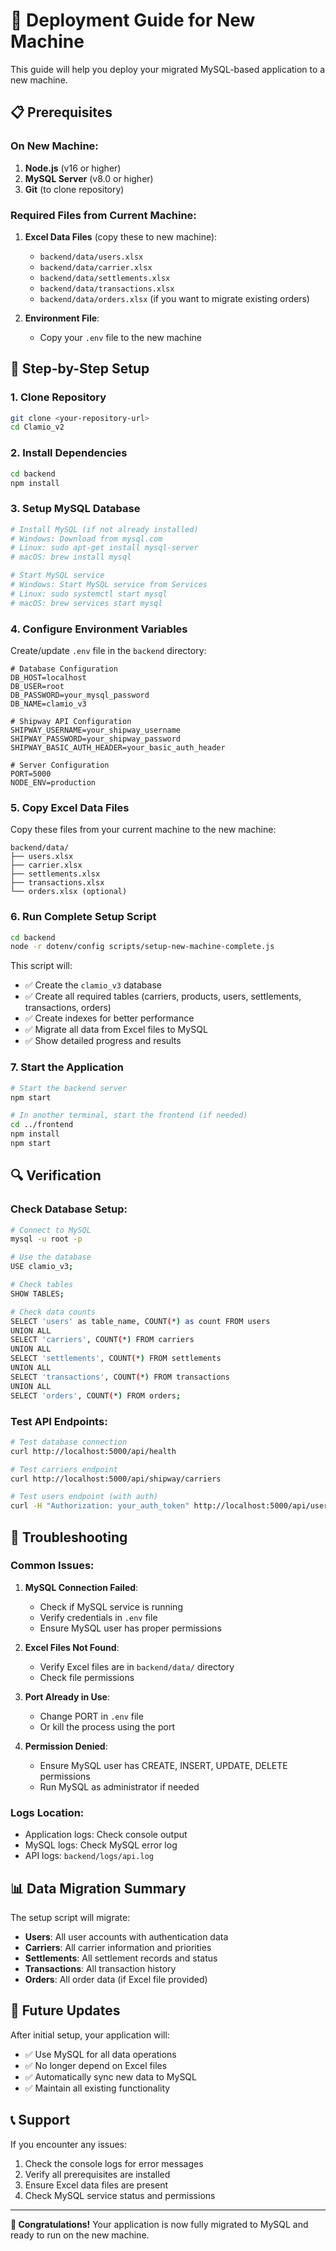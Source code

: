 # 🚀 Deployment Guide for New Machine

This guide will help you deploy your migrated MySQL-based application to a new machine.

## 📋 Prerequisites

### On New Machine:
1. **Node.js** (v16 or higher)
2. **MySQL Server** (v8.0 or higher)
3. **Git** (to clone repository)

### Required Files from Current Machine:
1. **Excel Data Files** (copy these to new machine):
   - `backend/data/users.xlsx`
   - `backend/data/carrier.xlsx`
   - `backend/data/settlements.xlsx`
   - `backend/data/transactions.xlsx`
   - `backend/data/orders.xlsx` (if you want to migrate existing orders)

2. **Environment File**:
   - Copy your `.env` file to the new machine

## 🔧 Step-by-Step Setup

### 1. Clone Repository
```bash
git clone <your-repository-url>
cd Clamio_v2
```

### 2. Install Dependencies
```bash
cd backend
npm install
```

### 3. Setup MySQL Database
```bash
# Install MySQL (if not already installed)
# Windows: Download from mysql.com
# Linux: sudo apt-get install mysql-server
# macOS: brew install mysql

# Start MySQL service
# Windows: Start MySQL service from Services
# Linux: sudo systemctl start mysql
# macOS: brew services start mysql
```

### 4. Configure Environment Variables
Create/update `.env` file in the `backend` directory:
```env
# Database Configuration
DB_HOST=localhost
DB_USER=root
DB_PASSWORD=your_mysql_password
DB_NAME=clamio_v3

# Shipway API Configuration
SHIPWAY_USERNAME=your_shipway_username
SHIPWAY_PASSWORD=your_shipway_password
SHIPWAY_BASIC_AUTH_HEADER=your_basic_auth_header

# Server Configuration
PORT=5000
NODE_ENV=production
```

### 5. Copy Excel Data Files
Copy these files from your current machine to the new machine:
```
backend/data/
├── users.xlsx
├── carrier.xlsx
├── settlements.xlsx
├── transactions.xlsx
└── orders.xlsx (optional)
```

### 6. Run Complete Setup Script
```bash
cd backend
node -r dotenv/config scripts/setup-new-machine-complete.js
```

This script will:
- ✅ Create the `clamio_v3` database
- ✅ Create all required tables (carriers, products, users, settlements, transactions, orders)
- ✅ Create indexes for better performance
- ✅ Migrate all data from Excel files to MySQL
- ✅ Show detailed progress and results

### 7. Start the Application
```bash
# Start the backend server
npm start

# In another terminal, start the frontend (if needed)
cd ../frontend
npm install
npm start
```

## 🔍 Verification

### Check Database Setup:
```bash
# Connect to MySQL
mysql -u root -p

# Use the database
USE clamio_v3;

# Check tables
SHOW TABLES;

# Check data counts
SELECT 'users' as table_name, COUNT(*) as count FROM users
UNION ALL
SELECT 'carriers', COUNT(*) FROM carriers
UNION ALL
SELECT 'settlements', COUNT(*) FROM settlements
UNION ALL
SELECT 'transactions', COUNT(*) FROM transactions
UNION ALL
SELECT 'orders', COUNT(*) FROM orders;
```

### Test API Endpoints:
```bash
# Test database connection
curl http://localhost:5000/api/health

# Test carriers endpoint
curl http://localhost:5000/api/shipway/carriers

# Test users endpoint (with auth)
curl -H "Authorization: your_auth_token" http://localhost:5000/api/users
```

## 🚨 Troubleshooting

### Common Issues:

1. **MySQL Connection Failed**:
   - Check if MySQL service is running
   - Verify credentials in `.env` file
   - Ensure MySQL user has proper permissions

2. **Excel Files Not Found**:
   - Verify Excel files are in `backend/data/` directory
   - Check file permissions

3. **Port Already in Use**:
   - Change PORT in `.env` file
   - Or kill the process using the port

4. **Permission Denied**:
   - Ensure MySQL user has CREATE, INSERT, UPDATE, DELETE permissions
   - Run MySQL as administrator if needed

### Logs Location:
- Application logs: Check console output
- MySQL logs: Check MySQL error log
- API logs: `backend/logs/api.log`

## 📊 Data Migration Summary

The setup script will migrate:
- **Users**: All user accounts with authentication data
- **Carriers**: All carrier information and priorities
- **Settlements**: All settlement records and status
- **Transactions**: All transaction history
- **Orders**: All order data (if Excel file provided)

## 🔄 Future Updates

After initial setup, your application will:
- ✅ Use MySQL for all data operations
- ✅ No longer depend on Excel files
- ✅ Automatically sync new data to MySQL
- ✅ Maintain all existing functionality

## 📞 Support

If you encounter any issues:
1. Check the console logs for error messages
2. Verify all prerequisites are installed
3. Ensure Excel data files are present
4. Check MySQL service status and permissions

---

**🎉 Congratulations!** Your application is now fully migrated to MySQL and ready to run on the new machine.
